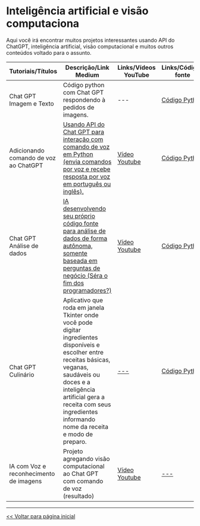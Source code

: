# Inteligência artificial e visão computaciona
Aqui você irá encontrar muitos projetos interessantes usando API do ChatGPT, inteligência artificial, visão computacional e muitos outros conteúdos voltado para o assunto.

| Tutoriais/Títulos    | Descrição/Link Medium  | Links/Vídeos YouTube | Links/Códigos fonte |
| --- | --- | --- | --- |
| Chat GPT Imagem e Texto | Código python com Chat GPT respondendo à pedidos de imagens. | --- | [Código Python](https://github.com/dev-daniel-amorim/Topico-ChatGPT/blob/main/GPT_resposta_imagens/main.py) | 
| Adicionando comando de voz ao ChatGPT| [Usando API do Chat GPT para interação com comando de voz em Python (envia comandos por voz e recebe resposta por voz em português ou inglês).](https://medium.com/@dev.daniel.amorim/assistente-com-chat-gpt-6512c606a28e) | [Vídeo Youtube](https://youtu.be/xnphE8xgm2s) | [Código Python](https://github.com/dev-daniel-amorim/Topico-ChatGPT/blob/main/ChatGPT_Voice/main.py) |
| Chat GPT Análise de dados | [IA desenvolvendo seu próprio código fonte para análise de dados de forma autônoma, somente baseada em perguntas de negócio (Séra o fim dos programadores?)](https://medium.com/@dev.daniel.amorim/chat-gpt-programando-em-python-c2a1802fe959) | [Vídeo Youtube](https://youtu.be/k1FBwJ5Y_cE) | [Código Python](https://github.com/dev-daniel-amorim/Topico-ChatGPT/blob/main/ChatGPT_AD/main.py) |
| Chat GPT Culinário | Aplicativo que roda em janela Tkinter onde você pode digitar ingredientes disponíveis e escolher entre receitas básicas, veganas, saudáveis ou doces e a inteligência artificial gera a receita com seus ingredientes informando nome da receita e modo de preparo. | [---]() | [Código Python](https://github.com/dev-daniel-amorim/Topico-ChatGPT/blob/main/ChatGPT_Culinario/main.py) |
| IA com Voz e reconhecimento de imagens | Projeto agregando visão computacional ao Chat GPT com comando de voz (resultado) | [Vídeo Youtube](https://youtu.be/xKAxkkp8htU) | [---]() |

<hr>

[<< Voltar para página inicial](https://github.com/dev-daniel-amorim)
